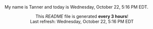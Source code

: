 My name is Tanner and today is Wednesday, October 22, 5:16 PM EDT.

<p align="center">This <i>README</i> file is generated <b>every 3 hours</b>!</br>Last refresh: Wednesday, October 22, 5:16 PM EDT<br /></p>
